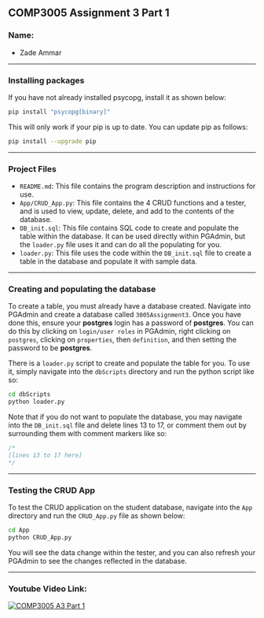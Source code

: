 ## COMP3005 Assignment 3 Part 1

### Name:
* Zade Ammar

___

### Installing packages

If you have not already installed psycopg, install it as shown below:
```bash
pip install "psycopg[binary]"
```
This will only work if your pip is up to date. You can update pip as follows:
```bash
pip install --upgrade pip
```

___

### Project Files

* `README.md`: This file contains the program description and instructions for use.
* `App/CRUD_App.py`: This file contains the 4 CRUD functions and a tester, and is used to view, update, delete, and add to the contents of the database.
* `DB_init.sql`: This file contains SQL code to create and populate the table within the database. It can be used directly within PGAdmin, but the `loader.py` file uses it and can do all the populating for you.
* `loader.py`: This file uses the code within the `DB_init.sql` file to create a table in the database and populate it with sample data.

___

### Creating and populating the database

To create a table, you must already have a database created. Navigate into PGAdmin and create a database called `3005Assignment3`. Once you have done this, ensure your **postgres** login has a password of **postgres**. You can do this by clicking on `login/user roles` in PGAdmin, right clicking on `postgres`, clicking on `properties`, then `definition`, and then setting the password to be **postgres**. 

There is a `loader.py` script to create and populate the table for you. To use it, simply navigate into the `dbScripts` directory and run the python script like so:
```bash
cd dbScripts
python loader.py
```
Note that if you do not want to populate the database, you may navigate into the `DB_init.sql` file and delete lines 13 to 17, or comment them out by surrounding them with comment markers like so:
```SQL
/* 
[lines 13 to 17 here]
*/
```
___

### Testing the CRUD App

To test the CRUD application on the student database, navigate into the `App` directory and run the `CRUD_App.py` file as shown below:

```bash
cd App
python CRUD_App.py
```

You will see the data change within the tester, and you can also refresh your PGAdmin to see the changes reflected in the database.


___

### Youtube Video Link:
[![COMP3005 A3 Part 1](https://img.youtube.com/vi/VIDEO_ID/0.jpg)](https://www.youtube.com/watch?v=VIDEO_ID)
